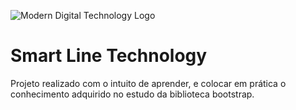 ![Modern Digital Technology Logo](https://user-images.githubusercontent.com/94574940/153736425-5b1e432b-7f99-4c49-a261-8b4b70e912dd.png)
# Smart Line Technology
Projeto realizado com o intuito de aprender, e colocar em prática o conhecimento adquirido no estudo da biblioteca bootstrap.
